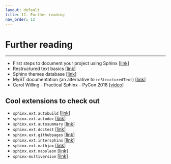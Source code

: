 ```yaml
---
layout: default
title: 12. Further reading
nav_order: 12
---
```


# Further reading

---

- First steps to document your project using Sphinx
  [[link](https://www.sphinx-doc.org/en/master/tutorial/first-steps.html)]
- Restructured text basics
  [[link](https://www.sphinx-doc.org/en/master/usage/restructuredtext/basics.html)]
- Sphinx themes database [[link](https://sphinx-themes.org/)]
- MyST documentation (an alternative to `reStructuredText`)
  [[link](https://myst-parser.readthedocs.io/en/latest/index.html)]
- Carol Willing - Practical Sphinx - PyCon 2018
  [[video](https://www.youtube.com/watch?v=0ROZRNZkPS8)]

## Cool extensions to check out

- `sphinx.ext.autobuild` [[link](https://pypi.org/project/sphinx-autobuild/)]
- `sphinx.ext.autodoc` [[link](https://www.sphinx-doc.org/en/master/usage/extensions/autodoc.html)]
- `sphinx.ext.autosummary`
  [[link](https://www.sphinx-doc.org/en/master/usage/extensions/autosummary.html)]
- `sphinx.ext.doctest` [[link](https://www.sphinx-doc.org/en/master/usage/extensions/doctest.html)]
- `sphinx.ext.githubpages`
  [[link](https://www.sphinx-doc.org/en/master/usage/extensions/githubpages.html)]
- `sphinx.ext.intersphinx`
  [[link](https://www.sphinx-doc.org/en/master/usage/extensions/intersphinx.html)]
- `sphinx.ext.mathjax` [[link](https://www.sphinx-doc.org/en/master/usage/extensions/mathjax.html)]
- `sphinx.ext.napoleon`
  [[link](https://www.sphinx-doc.org/en/master/usage/extensions/napoleon.html)]
- `sphinx-multiversion` [[link](https://holzhaus.github.io/sphinx-multiversion/master/index.html)]

